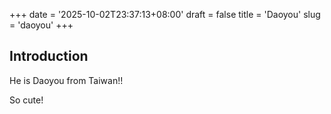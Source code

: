 +++
date = '2025-10-02T23:37:13+08:00'
draft = false
title = 'Daoyou'
slug = 'daoyou'
+++
## Introduction

He is Daoyou from Taiwan!!

So cute!